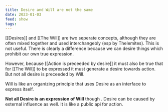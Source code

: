 ```yaml
---
title: Desire and Will are not the same
date: 2023-01-03
feed: show
tags:
---
```

[[Desires]] and [[The Will]] are two seperate concepts, although they are often mixed together and used interchangebly (esp by Thelemites). This is not useful. There is clearly a difference because we can desire things which prohibit our own true expression. 

However, because [[Action is preceeded by desire]] it must also be true that for [[The Will]] to be expressed it must generate a desire towards action. But not all desire is preceeded by Will.

Will is like an organizing principle that uses Desire as an interface to express itself.

__Not all Desire is an expression of Will__ though . 
Desire can be caused by external influence as well. It is like a public api for action.
